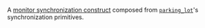 A [monitor synchronization construct](https://en.wikipedia.org/wiki/Monitor_%28synchronization%29) composed from [`parking_lot`](https://github.com/Amanieu/parking_lot)'s synchronization primitives.
